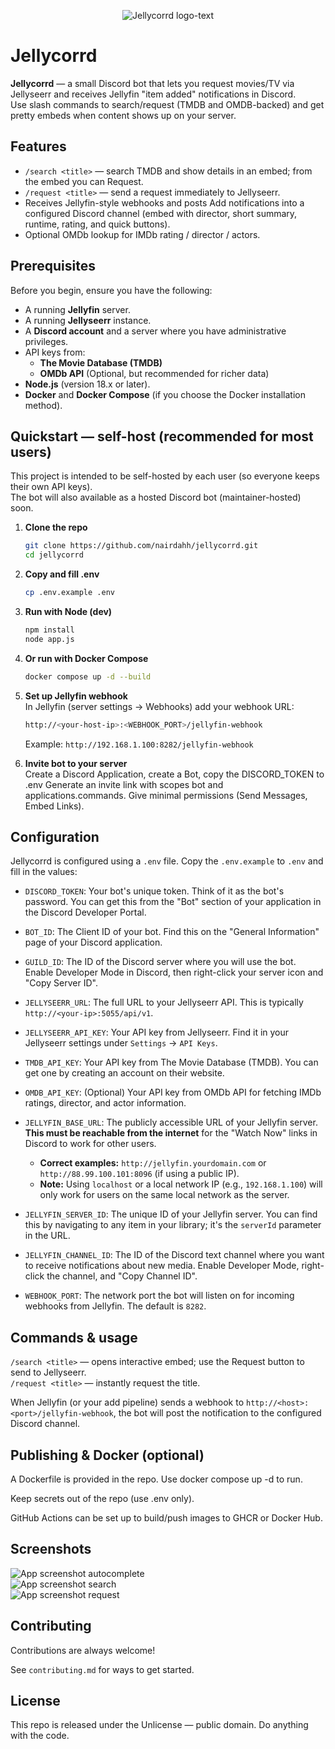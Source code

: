 <p align="center">
  <img src="./assets/logo-text.png" alt="Jellycorrd logo-text"/>
</p>

# Jellycorrd

**Jellycorrd** — a small Discord bot that lets you request movies/TV via Jellyseerr and receives Jellyfin "item added" notifications in Discord.  
Use slash commands to search/request (TMDB and OMDB-backed) and get pretty embeds when content shows up on your server.

## Features

- `/search <title>` — search TMDB and show details in an embed; from the embed you can Request.
- `/request <title>` — send a request immediately to Jellyseerr.
- Receives Jellyfin-style webhooks and posts Add notifications into a configured Discord channel (embed with director, short summary, runtime, rating, and quick buttons).
- Optional OMDb lookup for IMDb rating / director / actors.

## Prerequisites

Before you begin, ensure you have the following:

- A running **Jellyfin** server.
- A running **Jellyseerr** instance.
- A **Discord account** and a server where you have administrative privileges.
- API keys from:
  - **The Movie Database (TMDB)**
  - **OMDb API** (Optional, but recommended for richer data)
- **Node.js** (version 18.x or later).
- **Docker** and **Docker Compose** (if you choose the Docker installation method).

## Quickstart — self-host (recommended for most users)

This project is intended to be self-hosted by each user (so everyone keeps their own API keys).  
The bot will also available as a hosted Discord bot (maintainer-hosted) soon.

1. **Clone the repo**

   ```bash
   git clone https://github.com/nairdahh/jellycorrd.git
   cd jellycorrd
   ```

2. **Copy and fill .env**

   ```bash
   cp .env.example .env
   ```

3. **Run with Node (dev)**
   ```bash
   npm install
   node app.js
   ```
4. **Or run with Docker Compose**
   ```bash
   docker compose up -d --build
   ```
5. **Set up Jellyfin webhook**  
   In Jellyfin (server settings → Webhooks) add your webhook URL:

   ```bash
   http://<your-host-ip>:<WEBHOOK_PORT>/jellyfin-webhook

   ```

   Example: `http://192.168.1.100:8282/jellyfin-webhook`

6. **Invite bot to your server**  
   Create a Discord Application, create a Bot, copy the DISCORD_TOKEN to .env
   Generate an invite link with scopes bot and applications.commands. Give minimal permissions (Send Messages, Embed Links).

## Configuration

Jellycorrd is configured using a `.env` file. Copy the `.env.example` to `.env` and fill in the values:

- `DISCORD_TOKEN`: Your bot's unique token. Think of it as the bot's password. You can get this from the "Bot" section of your application in the Discord Developer Portal.
- `BOT_ID`: The Client ID of your bot. Find this on the "General Information" page of your Discord application.
- `GUILD_ID`: The ID of the Discord server where you will use the bot. Enable Developer Mode in Discord, then right-click your server icon and "Copy Server ID".

- `JELLYSEERR_URL`: The full URL to your Jellyseerr API. This is typically `http://<your-ip>:5055/api/v1`.
- `JELLYSEERR_API_KEY`: Your API key from Jellyseerr. Find it in your Jellyseerr settings under `Settings` -> `API Keys`.

- `TMDB_API_KEY`: Your API key from The Movie Database (TMDB). You can get one by creating an account on their website.
- `OMDB_API_KEY`: (Optional) Your API key from OMDb API for fetching IMDb ratings, director, and actor information.

- `JELLYFIN_BASE_URL`: The publicly accessible URL of your Jellyfin server. **This must be reachable from the internet** for the "Watch Now" links in Discord to work for other users.
  - **Correct examples:** `http://jellyfin.yourdomain.com` or `http://88.99.100.101:8096` (if using a public IP).
  - **Note:** Using `localhost` or a local network IP (e.g., `192.168.1.100`) will only work for users on the same local network as the server.
- `JELLYFIN_SERVER_ID`: The unique ID of your Jellyfin server. You can find this by navigating to any item in your library; it's the `serverId` parameter in the URL.
- `JELLYFIN_CHANNEL_ID`: The ID of the Discord text channel where you want to receive notifications about new media. Enable Developer Mode, right-click the channel, and "Copy Channel ID".

- `WEBHOOK_PORT`: The network port the bot will listen on for incoming webhooks from Jellyfin. The default is `8282`.

## Commands & usage

`/search <title>` — opens interactive embed; use the Request button to send to Jellyseerr.  
`/request <title>` — instantly request the title.

When Jellyfin (or your add pipeline) sends a webhook to `http://<host>:<port>/jellyfin-webhook`, the bot will post the notification to the configured Discord channel.

## Publishing & Docker (optional)

A Dockerfile is provided in the repo. Use docker compose up -d to run.

Keep secrets out of the repo (use .env only).

GitHub Actions can be set up to build/push images to GHCR or Docker Hub.

## Screenshots

![App screenshot autocomplete](./assets/screenshot-autocomplete.png)  
![App screenshot search](./assets/screenshot-search.png)  
![App screenshot request](./assets/screenshot-request.png)

## Contributing

Contributions are always welcome!

See `contributing.md` for ways to get started.

## License

This repo is released under the Unlicense — public domain. Do anything with the code.
